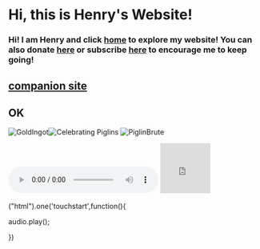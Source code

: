 # Hi, this is Henry's Website!
### Hi! I am Henry and click [home](https://henrypersonalweb.github.io/home/) to explore my website! You can also donate [here](https://henrypersonalweb.github.io/donations/) or subscribe [here](https://henrypersonalweb.github.io/subscribe/) to encourage me to keep going!


## [companion site](https://qqiumax.github.io/)
## OK

![GoldIngot](https://henrypersonalweb.github.io/pictures/goldingot.gif)![Celebrating Piglins](https://henrypersonalweb.github.io/pictures/piglin.gif) ![PiglinBrute](https://henrypersonalweb.github.io/pictures/piglinbrute.gif)

<audio controls="controls" autoplay="autoplay">

  <source src="https://henrypersonalweb.github.io/play.mp3" type="audio/mp3" />

Your browser does not support the audio element.

</audio>

			
<embed height="100" width="100" src="https://henrypersonalweb.github.io/play.mp3" />

<audio id="music" controls="controls" autoplay="autoplay" preload id="music" hidden>

<source src="https://henrypersonalweb.github.io/play.mp3" />

</audio>

<!--Play-->

<img id="3" class="active" src="https://henrypersonalweb.github.io/pictures/piglinbrute.gif" alt="" />

<!--Haihaihai-->
("html").one('touchstart',function(){

audio.play();

})





